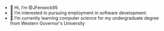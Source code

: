 - 👋 Hi, I’m @JFenwick95
- 👀 I’m interested in pursuing employment in software development.
- 🌱 I’m currently learning computer science for my undergraduate degree from Western Governor's University

<!---
JFenwick95/JFenwick95 is a ✨ special ✨ repository because its `README.md` (this file) appears on your GitHub profile.
You can click the Preview link to take a look at your changes.
--->
